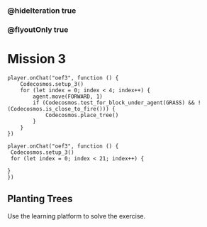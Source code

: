 ### @hideIteration true
### @flyoutOnly true
# Mission 3
```blocks
player.onChat("oef3", function () {
    Codecosmos.setup_3()
    for (let index = 0; index < 4; index++) {
        agent.move(FORWARD, 1)
        if (Codecosmos.test_for_block_under_agent(GRASS) && !(Codecosmos.is_close_to_fire())) {
            Codecosmos.place_tree()
        }
    }
})
```

```template
player.onChat("oef3", function () {
 Codecosmos.setup_3()
 for (let index = 0; index < 21; index++) {
      
}
})
```

## Planting Trees

Use the learning platform to solve the exercise.
